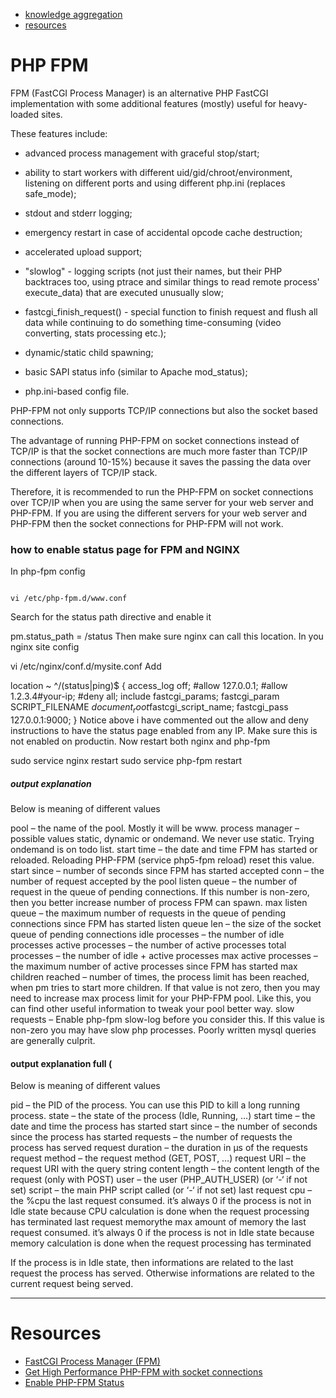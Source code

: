
* [knowledge aggregation](#php-fpm)
* [resources](#resources)

# PHP FPM

FPM (FastCGI Process Manager) is an alternative PHP FastCGI implementation with some additional features (mostly) useful for heavy-loaded sites.

These features include:

- advanced process management with graceful stop/start;

- ability to start workers with different uid/gid/chroot/environment, listening on different ports and using different php.ini (replaces safe_mode);

- stdout and stderr logging;

- emergency restart in case of accidental opcode cache destruction;

- accelerated upload support;

- "slowlog" - logging scripts (not just their names, but their PHP backtraces too, using ptrace and similar things to read remote process' execute_data) that are executed unusually slow;

- fastcgi_finish_request() - special function to finish request and flush all data while continuing to do something time-consuming (video converting, stats processing etc.);

- dynamic/static child spawning;

- basic SAPI status info (similar to Apache mod_status);

- php.ini-based config file.

PHP-FPM not only supports TCP/IP connections but also the socket based connections.

The advantage of running PHP-FPM on socket connections instead of TCP/IP is that the socket connections are much more faster than TCP/IP connections (around 10-15%) because it saves the passing the data over the different layers of TCP/IP stack.

Therefore, it is recommended to run the PHP-FPM on socket connections over TCP/IP when you are using the same server for your web server and PHP-FPM. If you are using the different servers for your web server and PHP-FPM then the socket connections for PHP-FPM will not work.

### how to enable status page for FPM and NGINX

In php-fpm config

```shell

vi /etc/php-fpm.d/www.conf

```
Search for the status path directive and enable it

pm.status_path = /status
Then make sure nginx can call this location. In you nginx site config

vi /etc/nginx/conf.d/mysite.conf
Add

location ~ ^/(status|ping)$ {
     access_log off;
     #allow 127.0.0.1;
     #allow 1.2.3.4#your-ip;
     #deny all;
     include fastcgi_params;
     fastcgi_param SCRIPT_FILENAME $document_root$fastcgi_script_name;
     fastcgi_pass 127.0.0.1:9000;
 }
Notice above i have commented out the allow and deny instructions to have the status page enabled from any IP. Make sure this is not enabled on productin. Now restart both nginx and php-fpm

sudo service nginx restart
sudo service php-fpm restart

##### output explanation

Below is meaning of different values

pool – the name of the pool. Mostly it will be www.
process manager – possible values static, dynamic or ondemand. We never use static.  Trying ondemand is on todo list.
start time – the date and time FPM has started or reloaded. Reloading PHP-FPM (service php5-fpm reload) reset this value.
start since – number of seconds since FPM has started
accepted conn – the number of request accepted by the pool
listen queue – the number of request in the queue of pending connections. If this number is non-zero, then you better increase number of process FPM can spawn.
max listen queue – the maximum number of requests in the queue of pending connections since FPM has started
listen queue len – the size of the socket queue of pending connections
idle processes – the number of idle processes
active processes – the number of active processes
total processes – the number of idle + active processes
max active processes – the maximum number of active processes since FPM has started
max children reached – number of times, the process limit has been reached, when pm tries to start more children. If that value is not zero, then you may need to increase max process limit for your PHP-FPM pool. Like this, you can find other useful information to tweak your pool better way.
slow requests – Enable php-fpm slow-log before you consider this. If this value is non-zero you may have slow php processes. Poorly written mysql queries are generally culprit.

#### output explanation full (

Below is meaning of different values

pid – the PID of the process. You can use this PID to kill a long running process.
state – the state of the process (Idle, Running, …)
start time – the date and time the process has started
start since – the number of seconds since the process has started
requests – the number of requests the process has served
request duration – the duration in µs of the requests
request method – the request method (GET, POST, …)
request URI – the request URI with the query string
content length – the content length of the request (only with POST)
user – the user (PHP_AUTH_USER) (or ‘-‘ if not set)
script – the main PHP script called (or ‘-‘ if not set)
last request cpu – the %cpu the last request consumed. it’s always 0 if the process is not in Idle state because CPU calculation is done when the request processing has terminated
last request memorythe max amount of memory the last request consumed. it’s always 0 if the process is not in Idle state because memory calculation is done when the request processing has terminated

If the process is in Idle state, then informations are related to the last request the process has served. Otherwise informations are related to the current request being served.

---

# Resources

- [FastCGI Process Manager (FPM) ](http://php.net/manual/en/install.fpm.php)
- [Get High Performance PHP-FPM with socket connections](http://voidweb.com/2010/10/get-high-performance-php-fpm-socket-connections/)
- [Enable PHP-FPM Status ](https://easyengine.io/tutorials/php/fpm-status-page/)
